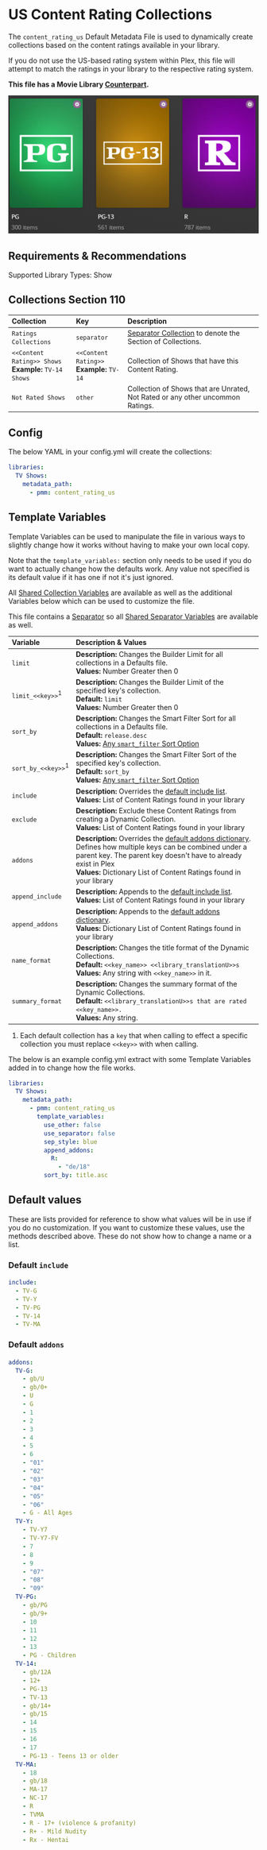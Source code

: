 # US Content Rating Collections

The `content_rating_us` Default Metadata File is used to dynamically create collections based on the content ratings available in your library.

If you do not use the US-based rating system within Plex, this file will attempt to match the ratings in your library to the respective rating system.

**This file has a Movie Library [Counterpart](../movie/content_rating_us).**

![](../images/moviecontent_rating_us.png)

## Requirements & Recommendations

Supported Library Types: Show

## Collections Section 110

| Collection                                               | Key                                          | Description                                                                    |
|:---------------------------------------------------------|:---------------------------------------------|:-------------------------------------------------------------------------------|
| `Ratings Collections`                                    | `separator`                                  | [Separator Collection](../separators) to denote the Section of Collections.    |
| `<<Content Rating>> Shows`<br>**Example:** `TV-14 Shows` | `<<Content Rating>>`<br>**Example:** `TV-14` | Collection of Shows that have this Content Rating.                             |
| `Not Rated Shows`                                        | `other`                                      | Collection of Shows that are Unrated, Not Rated or any other uncommon Ratings. |

## Config

The below YAML in your config.yml will create the collections:

```yaml
libraries:
  TV Shows:
    metadata_path:
      - pmm: content_rating_us
```

## Template Variables

Template Variables can be used to manipulate the file in various ways to slightly change how it works without having to make your own local copy.

Note that the `template_variables:` section only needs to be used if you do want to actually change how the defaults work. Any value not specified is its default value if it has one if not it's just ignored.

All [Shared Collection Variables](../collection_variables) are available as well as the additional Variables below which can be used to customize the file.

This file contains a [Separator](../separators) so all [Shared Separator Variables](../separators/#shared-separator-variables) are available as well.

| Variable                      | Description & Values                                                                                                                                                                                                                                                    |
|:------------------------------|:------------------------------------------------------------------------------------------------------------------------------------------------------------------------------------------------------------------------------------------------------------------------|
| `limit`                       | **Description:** Changes the Builder Limit for all collections in a Defaults file.<br>**Values:** Number Greater then 0                                                                                                                                                 |
| `limit_<<key>>`<sup>1</sup>   | **Description:** Changes the Builder Limit of the specified key's collection.<br>**Default:** `limit`<br>**Values:** Number Greater then 0                                                                                                                              |
| `sort_by`                     | **Description:** Changes the Smart Filter Sort for all collections in a Defaults file.<br>**Default:** `release.desc`<br>**Values:** [Any `smart_filter` Sort Option](../../builders/smart/#sort-options)                                                    |
| `sort_by_<<key>>`<sup>1</sup> | **Description:** Changes the Smart Filter Sort of the specified key's collection.<br>**Default:** `sort_by`<br>**Values:** [Any `smart_filter` Sort Option](../../builders/smart/#sort-options)                                                              |
| `include`                     | **Description:** Overrides the [default include list](#default-include).<br>**Values:** List of Content Ratings found in your library                                                                                                                                   |
| `exclude`                     | **Description:** Exclude these Content Ratings from creating a Dynamic Collection.<br>**Values:** List of Content Ratings found in your library                                                                                                                         |
| `addons`                      | **Description:** Overrides the [default addons dictionary](#default-addons). Defines how multiple keys can be combined under a parent key. The parent key doesn't have to already exist in Plex<br>**Values:** Dictionary List of Content Ratings found in your library |
| `append_include`              | **Description:** Appends to the [default include list](#default-include).<br>**Values:** List of Content Ratings found in your library                                                                                                                                  |
| `append_addons`               | **Description:** Appends to the [default addons dictionary](#default-addons).<br>**Values:** Dictionary List of Content Ratings found in your library                                                                                                                   |
| `name_format`                 | **Description:** Changes the title format of the Dynamic Collections.<br>**Default:** `<<key_name>> <<library_translationU>>s`<br>**Values:** Any string with `<<key_name>>` in it.                                                                                     |
| `summary_format`              | **Description:** Changes the summary format of the Dynamic Collections.<br>**Default:** `<<library_translationU>>s that are rated <<key_name>>.`<br>**Values:** Any string.                                                                                             |

1. Each default collection has a `key` that when calling to effect a specific collection you must replace `<<key>>` with when calling.

The below is an example config.yml extract with some Template Variables added in to change how the file works.

```yaml
libraries:
  TV Shows:
    metadata_path:
      - pmm: content_rating_us
        template_variables:
          use_other: false
          use_separator: false
          sep_style: blue
          append_addons:
            R:
              - "de/18"
          sort_by: title.asc
```

## Default values

These are lists provided for reference to show what values will be in use if you do no customization.  If you want to customize these values, use the methods described above.  These do not show how to change a name or a list.

### Default `include`

```yaml
include:
  - TV-G
  - TV-Y
  - TV-PG
  - TV-14
  - TV-MA
```

### Default `addons`

```yaml
addons:
  TV-G:
    - gb/U
    - gb/0+
    - U
    - G
    - 1
    - 2
    - 3
    - 4
    - 5
    - 6
    - "01"
    - "02"
    - "03"
    - "04"
    - "05"
    - "06"
    - G - All Ages
  TV-Y:
    - TV-Y7
    - TV-Y7-FV
    - 7
    - 8
    - 9
    - "07"
    - "08"
    - "09"
  TV-PG:
    - gb/PG
    - gb/9+
    - 10
    - 11
    - 12
    - 13
    - PG - Children
  TV-14:
    - gb/12A
    - 12+
    - PG-13
    - TV-13
    - gb/14+
    - gb/15
    - 14
    - 15
    - 16
    - 17
    - PG-13 - Teens 13 or older
  TV-MA:
    - 18
    - gb/18
    - MA-17
    - NC-17
    - R
    - TVMA
    - R - 17+ (violence & profanity)
    - R+ - Mild Nudity
    - Rx - Hentai
```
